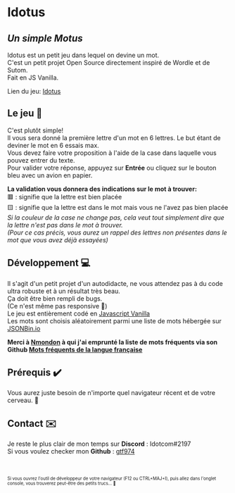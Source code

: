 # Idotus
## _Un simple Motus_

Idotus est un petit jeu dans lequel on devine un mot.  
C'est un petit projet Open Source directement inspiré de Wordle et de Sutom.  
Fait en JS Vanilla.  

Lien du jeu: [Idotus](https://idotus.netlify.app)

## Le jeu 📜
C'est plutôt simple!  
Il vous sera donné la première lettre d'un mot en 6 lettres. Le but étant de deviner le mot en 6 essais max.  
Vous devez faire votre proposition à l'aide de la case dans laquelle vous pouvez entrer du texte.  
Pour valider votre réponse, appuyez sur **Entrée** ou cliquez sur le bouton bleu avec un avion en papier.  

**La validation vous donnera des indications sur le mot à trouver:**  
🟥 : signifie que la lettre est bien placée  
🟨 : signifie que la lettre est dans le mot mais vous ne l'avez pas bien placée  
_Si la couleur de la case ne change pas, cela veut tout simplement dire que la lettre n'est pas dans le mot à trouver._  
_(Pour ce cas précis, vous aurez un rappel des lettres non présentes dans le mot que vous avez déjà essayées)_  

## Développement 💻
Il s'agit d'un petit projet d'un autodidacte, ne vous attendez pas à du code ultra robuste et à un résultat très beau.  
Ça doit être bien rempli de bugs.  
(Ce n'est même pas responsive 👀)  
Le jeu est entièrement codé en [Javascript Vanilla](https://developer.mozilla.org/fr/docs/Web/JavaScript)  
Les mots sont choisis aléatoirement parmi une liste de mots hébergée sur [JSONBin.io](https://jsonbin.io/)  

**Merci à [Nmondon](https://github.com/nmondon) à qui j'ai emprunté la liste de mots fréquents via son Github [Mots fréquents de la langue française](https://github.com/nmondon/mots-frequents)**

## Prérequis ✔️
Vous aurez juste besoin de n'importe quel navigateur récent et de votre cerveau. 🧠

## Contact ✉️
Je reste le plus clair de mon temps sur **Discord** : Idotcom#2197  
Si vous voulez checker mon **Github** : [gtf974](https://github.com/gtf974)  

<br>
<br>
<sub><sup>Si vous ouvrez l'outil de développeur de votre navigateur (F12 ou CTRL+MAJ+I), puis allez dans l'onglet console, vous trouverez peut-être des petits trucs... 🐰</sup></sub>
